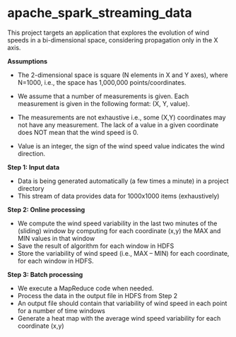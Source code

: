 # apache_spark_streaming_data

This project targets an application that explores the evolution of wind
speeds in a bi-dimensional space, considering propagation only in the
X axis.

**Assumptions**

- The 2-dimensional space is square (N elements in X and Y axes), where N=1000,
i.e., the space has 1,000,000 points/coordinates.

- We assume that a number of measurements is given. Each measurement is given
in the following format: (X, Y, value).

- The measurements are not exhaustive i.e., some (X,Y) coordinates may not have
any measurement. The lack of a value in a given coordinate does NOT mean that
the wind speed is 0.

- Value is an integer, the sign of the wind speed value indicates the wind direction.

**Step 1: Input data**

- Data is being generated automatically (a few times a minute) in a project directory
- This stream of data provides data for 1000x1000 items (exhaustively)

**Step 2: Online processing**

- We compute the wind speed variability in the last two minutes of the (sliding) window by computing for each coordinate (x,y) the MAX and MIN values in that
window
- Save the result of algorithm for each window in HDFS
- Store the variability of wind speed (i.e., MAX – MIN) for each coordinate, for each
window in HDFS.

**Step 3: Batch processing**

- We execute a MapReduce code when needed.
- Process the data in the output file in HDFS from Step 2
- An output file should contain that variability of wind speed in each point for a number of time windows
- Generate a heat map with the average wind speed variability for each coordinate (x,y)
